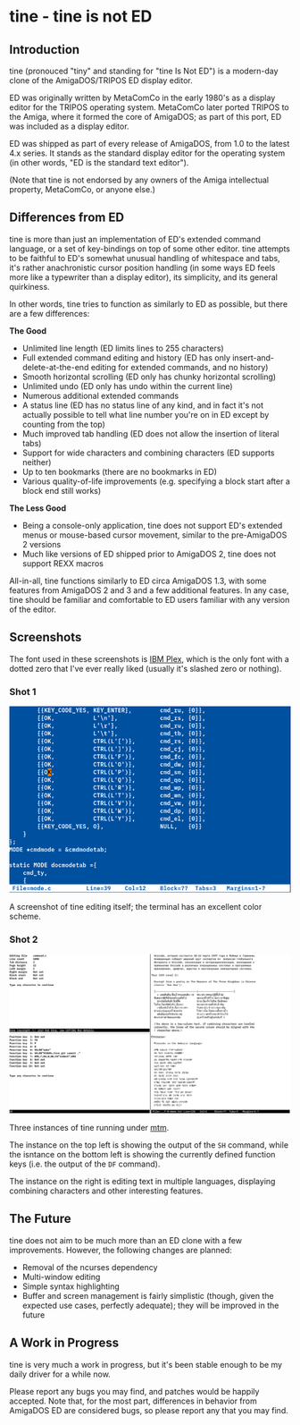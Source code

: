 # tine - tine is not ED

## Introduction
tine (pronouced "tiny" and standing for "tine Is Not ED") is a modern-day
clone of the AmigaDOS/TRIPOS ED display editor.

ED was originally written by MetaComCo in the early 1980's as a display
editor for the TRIPOS operating system. MetaComCo later ported TRIPOS
to the Amiga, where it formed the core of AmigaDOS; as part of this
port, ED was included as a display editor.

ED was shipped as part of every release of AmigaDOS, from 1.0 to the latest
4.x series. It stands as the standard display editor for the operating
system (in other words, "ED is the standard text editor").

(Note that tine is not endorsed by any owners of the Amiga intellectual property,
MetaComCo, or anyone else.)

## Differences from ED
tine is more than just an implementation of ED's extended command language,
or a set of key-bindings on top of some other editor.
tine attempts to be faithful to ED's somewhat unusual handling of whitespace and tabs,
it's rather anachronistic cursor position handling (in some ways ED feels more like a
typewriter than a display editor), its simplicity, and its general quirkiness.

In other words, tine tries to function as similarly to ED as possible,
but there are a few differences:

**The Good**
- Unlimited line length (ED limits lines to 255 characters)
- Full extended command editing and history (ED has only insert-and-delete-at-the-end
  editing for extended commands, and no history)
- Smooth horizontal scrolling (ED only has chunky horizontal scrolling)
- Unlimited undo (ED only has undo within the current line)
- Numerous additional extended commands
- A status line (ED has no status line of any kind, and in fact it's not actually possible to tell what line number you're on in ED except by counting from the top)
- Much improved tab handling (ED does not allow the insertion of literal tabs)
- Support for wide characters and combining characters (ED supports neither)
- Up to ten bookmarks (there are no bookmarks in ED)
- Various quality-of-life improvements (e.g. specifying a block start after a block end still works)

**The Less Good**
- Being a console-only application, tine does not support ED's extended menus or
  mouse-based cursor movement, similar to the pre-AmigaDOS 2 versions
- Much like versions of ED shipped prior to AmigaDOS 2, tine does not support
  REXX macros

All-in-all, tine functions similarly to ED circa AmigaDOS 1.3, with some features from
AmigaDOS 2 and 3 and a few additional features. In any case, tine should be familiar and
comfortable to ED users familiar with any version of the editor.

## Screenshots
The font used in these screenshots is [IBM Plex](https://www.ibm.com/plex/),
which is the only font with a dotted zero that I've ever really liked
(usually it's slashed zero or nothing).

### Shot 1
![Screenshot of tine](tine.png)

A screenshot of tine editing itself;
the terminal has an excellent color scheme.

### Shot 2
![Another screenshot of tine](bigshot.png)

Three instances of tine running under [mtm](https://github.com/deadpixi/mtm).

The instance on the top left is showing the output of the `SH` command,
while the isntance on the bottom left is showing the currently defined
function keys (i.e. the output of the `DF` command).

The instance on the right is editing text in multiple languages,
displaying combining characters and other interesting features.

## The Future

tine does not aim to be much more than an ED clone with a few improvements.
However, the following changes are planned:

- Removal of the ncurses dependency
- Multi-window editing
- Simple syntax highlighting
- Buffer and screen management is fairly simplistic (though, given the expected use cases, perfectly adequate);
  they will be improved in the future

## A Work in Progress

tine is very much a work in progress,
but it's been stable enough to be my daily driver for a while now.

Please report any bugs you may find, and patches would be happily accepted.
Note that, for the most part, differences in behavior from AmigaDOS ED are considered bugs,
so please report any that you may find.
